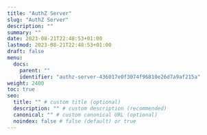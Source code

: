 ```yaml
---
title: "AuthZ Server"
slug: "AuthZ Server"
description: ""
summary: ""
date: 2023-08-21T22:48:53+01:00
lastmod: 2023-08-21T22:48:53+01:00
draft: false
menu:
  docs:
    parent: ""
    identifier: "authz-server-436017e0f3074f96810e26d7a9af215a"
weight: 2400
toc: true
seo:
  title: "" # custom title (optional)
  description: "" # custom description (recommended)
  canonical: "" # custom canonical URL (optional)
  noindex: false # false (default) or true
---
```

